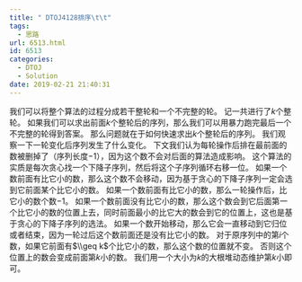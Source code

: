 ```yaml
---
title: " DTOJ4128排序\t\t"
tags:
  - 思路
url: 6513.html
id: 6513
categories:
  - DTOJ
  - Solution
date: 2019-02-21 21:40:31
---
```


我们可以将整个算法的过程分成若干整轮和一个不完整的轮。 记一共进行了$k$个整轮。 如果我们可以求出前面$k$个整轮后的序列，那么我们可以用暴力跑完最后一个不完整的轮得到答案。 那么问题就在于如何快速求出$k$个整轮后的序列。 我们观察一下一轮变化后序列发生了什么变化。 下文我们认为每轮操作后排在最前面的数被删掉了（序列长度$-1$），因为这个数不会对后面的算法造成影响。 这个算法的实质是每次贪心找一个下降子序列，然后将这个子序列循环右移一位。 如果一个数前面有比它小的数，那么这个数不会移动，因为基于贪心的下降子序列一定会选到它前面某个比它小的数。 如果一个数前面有比它小的数，那么一轮操作后，比它小的数个数$-1$。 如果一个数前面没有比它小的数，那么这个数会到它后面第一个比它小的数的位置上去，同时前面最小的比它大的数会到它的位置上，这也是基于贪心的下降子序列的选法。 如果一个数开始移动，那么它会一直移动到它归位或者结束，因为一轮过后这个数前面还是没有比它小的数。 对于原序列中的第$i$个数，如果它前面有$\\geq k$个比它小的数，那么这个数的位置就不变。 否则这个位置上的数会变成前面第$k$小的数。 我们用一个大小为$k$的大根堆动态维护第$k$小即可。